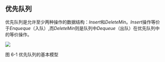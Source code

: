 <!-- @format -->

## 优先队列

优先队列是允许至少两种操作的数据结构：$Insert$和$DeleteMin$。$Insert$操作等价于$Enqueque$（入队）,而$DeleteMin$则是队列中$Dequeue$（出队）在优先队列中的等价操作。

<image src="../../Assets/Images/ch6/priority-queue-overview.png" />

图 6-1 优先队列的基本模型
